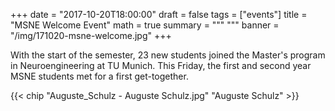 +++
date = "2017-10-20T18:00:00"
draft = false
tags = ["events"]
title = "MSNE Welcome Event"
math = true
summary = """
"""
banner = "/img/171020-msne-welcome.jpg"
+++

With the start of the semester, 23 new students joined the Master's program in Neuroengineering at TU Munich.
This Friday, the first and second year MSNE students met for a first get-together.

{{< chip "Auguste_Schulz - Auguste Schulz.jpg" "Auguste Schulz" >}}